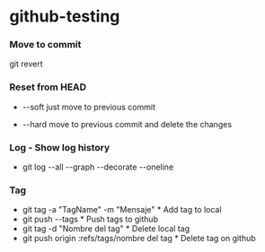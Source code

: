 # github-testing

### Move to commit
git revert <commit to revert>

### Reset from HEAD
- --soft just move to previous commit

- --hard move to previous commit and delete the changes

### Log - Show log history
- git log --all --graph --decorate --oneline

### Tag
- git tag -a "TagName" -m "Mensaje"  * Add tag to local
- git push --tags * Push tags to github
- git tag -d "Nombre del tag" * Delete local tag
- git push origin :refs/tags/nombre del tag * Delete tag on github

